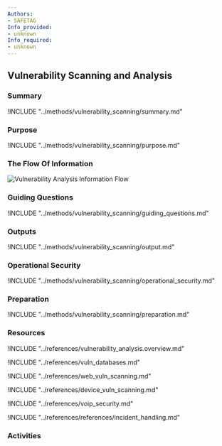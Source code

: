 ```yaml
---
Authors:
- SAFETAG
Info_provided:
- unknown
Info_required:
- unknown
---
```


## Vulnerability Scanning and Analysis

### Summary
!INCLUDE "../methods/vulnerability_scanning/summary.md"

### Purpose
!INCLUDE "../methods/vulnerability_scanning/purpose.md"

### The Flow Of Information
![Vulnerability Analysis Information Flow](images/info_flows/vulnerability_scanning.svg)

### Guiding Questions
!INCLUDE "../methods/vulnerability_scanning/guiding_questions.md"




### Outputs
!INCLUDE "../methods/vulnerability_scanning/output.md"

### Operational Security
!INCLUDE "../methods/vulnerability_scanning/operational_security.md"

### Preparation
!INCLUDE "../methods/vulnerability_scanning/preparation.md"




### Resources
<div class="greybox">
!INCLUDE "../references/vulnerability_analysis.overview.md"

!INCLUDE "../references/vuln_databases.md"

!INCLUDE "../references/web_vuln_scanning.md"

!INCLUDE "../references/device_vuln_scanning.md"

!INCLUDE "../references/voip_security.md"

!INCLUDE "../references/references/incident_handling.md"

<!-- !INCLUDE "../references/auto_vuln_assessment.md" -->

</div>

### Activities